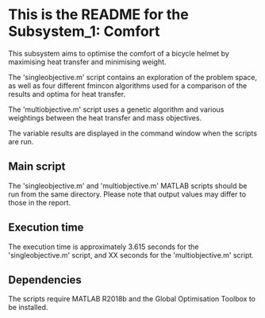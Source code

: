 This is the README for the Subsystem_1: Comfort
=======

This subsystem aims to optimise the comfort of a bicycle helmet by maximising heat transfer and minimising weight.

The 'singleobjective.m' script contains an exploration of the problem space, as well as four different fmincon algorithms used for a comparison of the results and optima for heat transfer.

The 'multiobjective.m' script uses a genetic algorithm and various weightings between the heat transfer and mass objectives.

The variable results are displayed in the command window when the scripts are run.


Main script 
-------
The 'singleobjective.m' and 'multiobjective.m' MATLAB scripts should be run from the same directory. Please note that output values may differ to those in the report.


Execution time
-------
The execution time is approximately 3.615 seconds for the 'singleobjective.m' script, and XX seconds for the 'multiobjective.m' script.


Dependencies
-------
The scripts require MATLAB R2018b and the Global Optimisation Toolbox to be installed.
